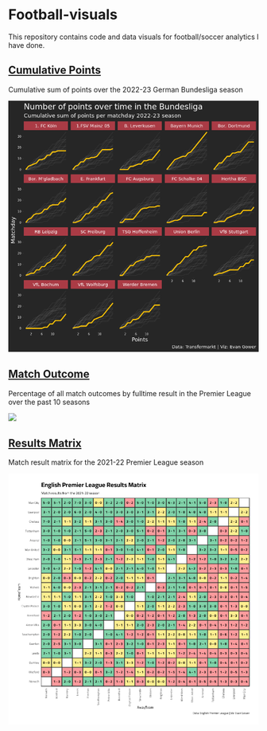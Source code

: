 # Football-visuals
This repository contains code and data visuals for football/soccer analytics I have done.

## [Cumulative Points](https://github.com/evangower/football-visuals/blob/main/cumulativepoints/cumulativepoints.R)
Cumulative sum of points over the 2022-23 German Bundesliga season

![](https://github.com/evangower/football-visuals/blob/main/cumulativepoints/cumulativepoints.PNG)

## [Match Outcome](https://github.com/evangower/football-visuals/blob/main/eplmatchoutcome/eplmatchoutcome.R)
Percentage of all match outcomes by fulltime result in the Premier League over the past 10 seasons

![](https://github.com/evangower/football-visuals/blob/main/eplmatchoutcome/eplmatchoutcome.PNG)

## [Results Matrix](https://github.com/evangower/football-visuals/blob/main/resultsmatrix/resultsmatrix.R)
Match result matrix for the 2021-22 Premier League season

![](https://github.com/evangower/football-visuals/blob/main/resultsmatrix/resultsmatrix.PNG)
